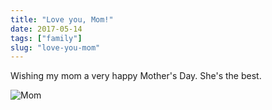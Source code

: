 ```yaml
---
title: "Love you, Mom!"
date: 2017-05-14
tags: ["family"]
slug: "love-you-mom"
---
```


Wishing my mom a very happy Mother's Day. She's the best.

![Mom](/img/2017/2017-Roll-014_35_Mom-768x615.jpg)
